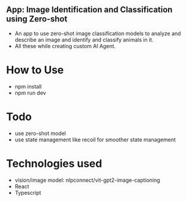 ## App: Image Identification and Classification using Zero-shot
- An app to use zero-shot image classification models to analyze and describe an image and identify and classify animals in it. 
- All these while creating custom AI Agent.

# How to Use
- npm install
- npm run dev

# Todo
- use zero-shot model
- use state management like recoil for smoother state management

# Technologies used
- vision/image model: nlpconnect/vit-gpt2-image-captioning
- React
- Typescript